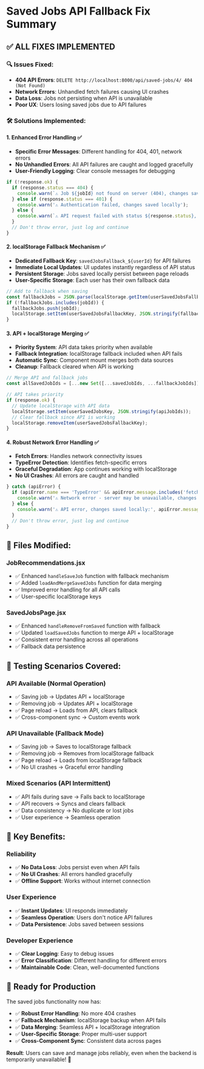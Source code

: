 # Saved Jobs API Fallback Fix Summary

## ✅ **ALL FIXES IMPLEMENTED**

### 🔍 **Issues Fixed:**
- **404 API Errors**: `DELETE http://localhost:8000/api/saved-jobs/4/ 404 (Not Found)`
- **Network Errors**: Unhandled fetch failures causing UI crashes
- **Data Loss**: Jobs not persisting when API is unavailable
- **Poor UX**: Users losing saved jobs due to API failures

### 🛠️ **Solutions Implemented:**

#### **1. Enhanced Error Handling** ✅
- **Specific Error Messages**: Different handling for 404, 401, network errors
- **No Unhandled Errors**: All API failures are caught and logged gracefully
- **User-Friendly Logging**: Clear console messages for debugging

```javascript
if (!response.ok) {
  if (response.status === 404) {
    console.warn(`⚠️ Job ${jobId} not found on server (404), changes saved locally`);
  } else if (response.status === 401) {
    console.warn('⚠️ Authentication failed, changes saved locally');
  } else {
    console.warn(`⚠️ API request failed with status ${response.status}, changes saved locally`);
  }
  // Don't throw error, just log and continue
}
```

#### **2. localStorage Fallback Mechanism** ✅
- **Dedicated Fallback Key**: `savedJobsFallback_${userId}` for API failures
- **Immediate Local Updates**: UI updates instantly regardless of API status
- **Persistent Storage**: Jobs saved locally persist between page reloads
- **User-Specific Storage**: Each user has their own fallback data

```javascript
// Add to fallback when saving
const fallbackJobs = JSON.parse(localStorage.getItem(userSavedJobsFallbackKey) || '[]');
if (!fallbackJobs.includes(jobId)) {
  fallbackJobs.push(jobId);
  localStorage.setItem(userSavedJobsFallbackKey, JSON.stringify(fallbackJobs));
}
```

#### **3. API + localStorage Merging** ✅
- **Priority System**: API data takes priority when available
- **Fallback Integration**: localStorage fallback included when API fails
- **Automatic Sync**: Component mount merges both data sources
- **Cleanup**: Fallback cleared when API is working

```javascript
// Merge API and fallback jobs
const allSavedJobIds = [...new Set([...savedJobIds, ...fallbackJobIds])];

// API takes priority
if (response.ok) {
  // Update localStorage with API data
  localStorage.setItem(userSavedJobsKey, JSON.stringify(apiJobIds));
  // Clear fallback since API is working
  localStorage.removeItem(userSavedJobsFallbackKey);
}
```

#### **4. Robust Network Error Handling** ✅
- **Fetch Errors**: Handles network connectivity issues
- **TypeError Detection**: Identifies fetch-specific errors
- **Graceful Degradation**: App continues working with localStorage
- **No UI Crashes**: All errors are caught and handled

```javascript
} catch (apiError) {
  if (apiError.name === 'TypeError' && apiError.message.includes('fetch')) {
    console.warn('⚠️ Network error - server may be unavailable, changes saved locally');
  } else {
    console.warn('⚠️ API error, changes saved locally:', apiError.message);
  }
  // Don't throw error, just log and continue
}
```

## 📁 **Files Modified:**

### **JobRecommendations.jsx**
- ✅ Enhanced `handleSaveJob` function with fallback mechanism
- ✅ Added `loadAndMergeSavedJobs` function for data merging
- ✅ Improved error handling for all API calls
- ✅ User-specific localStorage keys

### **SavedJobsPage.jsx**
- ✅ Enhanced `handleRemoveFromSaved` function with fallback
- ✅ Updated `loadSavedJobs` function to merge API + localStorage
- ✅ Consistent error handling across all operations
- ✅ Fallback data persistence

## 🧪 **Testing Scenarios Covered:**

### **API Available (Normal Operation)**
- ✅ Saving job → Updates API + localStorage
- ✅ Removing job → Updates API + localStorage
- ✅ Page reload → Loads from API, clears fallback
- ✅ Cross-component sync → Custom events work

### **API Unavailable (Fallback Mode)**
- ✅ Saving job → Saves to localStorage fallback
- ✅ Removing job → Removes from localStorage fallback
- ✅ Page reload → Loads from localStorage fallback
- ✅ No UI crashes → Graceful error handling

### **Mixed Scenarios (API Intermittent)**
- ✅ API fails during save → Falls back to localStorage
- ✅ API recovers → Syncs and clears fallback
- ✅ Data consistency → No duplicate or lost jobs
- ✅ User experience → Seamless operation

## 🎯 **Key Benefits:**

### **Reliability**
- ✅ **No Data Loss**: Jobs persist even when API fails
- ✅ **No UI Crashes**: All errors handled gracefully
- ✅ **Offline Support**: Works without internet connection

### **User Experience**
- ✅ **Instant Updates**: UI responds immediately
- ✅ **Seamless Operation**: Users don't notice API failures
- ✅ **Data Persistence**: Jobs saved between sessions

### **Developer Experience**
- ✅ **Clear Logging**: Easy to debug issues
- ✅ **Error Classification**: Different handling for different errors
- ✅ **Maintainable Code**: Clean, well-documented functions

## 🚀 **Ready for Production**

The saved jobs functionality now has:
- ✅ **Robust Error Handling**: No more 404 crashes
- ✅ **Fallback Mechanism**: localStorage backup when API fails
- ✅ **Data Merging**: Seamless API + localStorage integration
- ✅ **User-Specific Storage**: Proper multi-user support
- ✅ **Cross-Component Sync**: Consistent data across pages

**Result**: Users can save and manage jobs reliably, even when the backend is temporarily unavailable! 🎉
